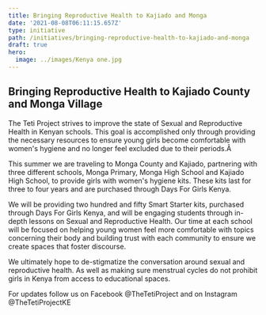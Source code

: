 ```yaml
---
title: Bringing Reproductive Health to Kajiado and Monga
date: '2021-08-08T06:11:15.657Z'
type: initiative
path: /initiatives/bringing-reproductive-health-to-kajiado-and-monga
draft: true
hero:
  image: ../images/Kenya one.jpg
---
```

## Bringing Reproductive Health to Kajiado County and Monga Village

The Teti Project strives to improve the state of Sexual and Reproductive Health in Kenyan schools. This goal is accomplished only through providing the necessary resources to ensure young girls become comfortable with women's hygiene and no longer feel excluded due to their periods.Â 

This summer we are traveling to Monga County and Kajiado, partnering with three different schools, Monga Primary, Monga High School and Kajiado High School, to provide girls with women's hygiene kits. These kits last for three to four years and are purchased through Days For Girls Kenya.

We will be providing two hundred and fifty Smart Starter kits, purchased through Days For Girls Kenya, and will be engaging students through in-depth lessons on Sexual and Reproductive Health. Our time at each school will be focused on helping young women feel more comfortable with topics concerning their body and building trust with each community to ensure we create spaces that foster discourse.

We ultimately hope to de-stigmatize the conversation around sexual and reproductive health. As well as making sure menstrual cycles do not prohibit girls in Kenya from access to educational spaces.

For updates follow us on Facebook @TheTetiProject and on Instagram @TheTetiProjectKE